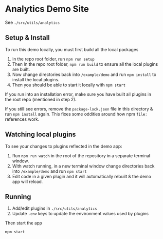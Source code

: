 # Analytics Demo Site

See `./src/utils/analytics`

## Setup & Install

To run this demo locally, you must first build all the local packages

1. In the repo root folder, run `npm run setup`
2. Then In the repo root folder, `npm run build` to ensure all the local plugins are built.
3. Now change directories back into `/example/demo` and run `npm install` to install the local plugins.
4. Then you should be able to start it locally with `npm start`

If you run into an installation error, make sure you have built all plugins in the root repo (mentioned in step 2).

If you still see errors, remove the `package-lock.json` file in this directory & run `npm install`  again. This fixes some oddities around how npm `file:` references work.

## Watching local plugins

To see your changes to plugins reflected in the demo app:

1. Run `npm run watch` in the root of the repository in a separate terminal window.
2. With watch running, in a new terminal window change directories back into `/example/demo` and run `npm start`
3. Edit code in a given plugin and it will automatically rebuilt & the demo app will reload.

## Running

1. Add/edit plugins in `./src/utils/analytics`
2. Update `.env` keys to update the environment values used by plugins

Then start the app

```
npm start
```
